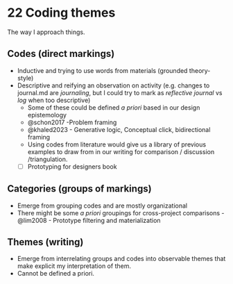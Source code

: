 # 22 Coding themes

The way I approach things.

## Codes (direct markings)

- Inductive and trying to use words from materials (grounded theory-style)
- Descriptive and reifying an observation on activity (e.g. changes to journal.md are _journaling_, but I could try to mark as _reflective journal_ vs _log_ when too descriptive)
  - Some of these could be defined _a priori_ based in our design epistemology
  - @schon2017 -Problem framing
  - @khaled2023 - Generative logic, Conceptual click, bidirectional framing
  - Using codes from literature would give us a library of previous examples to draw from in our writing for comparison / discussion /triangulation.
  - [ ] Prototyping for designers book

## Categories (groups of markings)

- Emerge from grouping codes and are mostly organizational
- There might be some _a priori_ groupings for cross-project comparisons - @lim2008 - Prototype filtering and materialization

## Themes (writing)

- Emerge from interrelating groups and codes into observable themes that make explicit my interpretation of them.
- Cannot be defined a priori.
